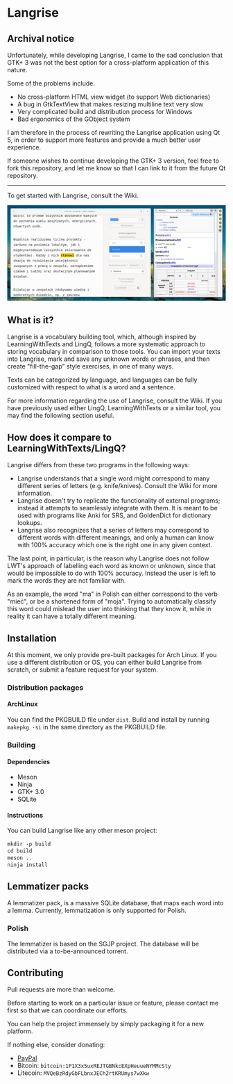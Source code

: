 # Langrise

## Archival notice

Unfortunately, while developing Langrise, I came to the sad conclusion that GTK+ 3 was not the best option for a cross-platform application of this nature.

Some of the problems include:

* No cross-platform HTML view widget (to support Web dictionaries)
* A bug in GtkTextView that makes resizing multiline text very slow
* Very complicated build and distribution process for Windows
* Bad ergonomics of the GObject system

I am therefore in the process of rewriting the Langrise application using Qt 5, in order to support more features and provide a much better user experience.

If someone wishes to continue developing the GTK+ 3 version, feel free to fork this repository, and let me know so that I can link to it from the future Qt repository.

---

To get started with Langrise, consult the Wiki.

![screenshot](https://github.com/NorthSailor/langrise-gtk/raw/master/screenshots/main.png "Screenshot of Langrise")

## What is it?
Langrise is a vocabulary building tool, which, although inspired by LearningWithTexts and LingQ, follows a more systematic approach to storing vocabulary in comparison to those tools.
You can import your texts into Langrise, mark and save any unknown words or phrases, and then create "fill-the-gap" style exercises, in one of many ways.

Texts can be categorized by language, and languages can be fully customized with respect to what is a word and a sentence.

For more information regarding the use of Langrise, consult the Wiki.
If you have previously used either LingQ, LearningWithTexts or a similar tool, you may find the following section useful.

## How does it compare to LearningWithTexts/LingQ?

Langrise differs from these two programs in the following ways:

 * Langrise understands that a single word might correspond to many different series of letters (e.g. knife/knives). Consult the Wiki for more information.
 * Langrise doesn't try to replicate the functionality of external programs; instead it attempts to seamlessly integrate with them. It is meant to be used with programs like Anki for SRS, and GoldenDict for dictionary lookups.
 * Langrise also recognizes that a series of letters may correspond to different words with different meanings, and only a human can know with 100% accuracy which one is the right one in any given context.

The last point, in particular, is the reason why Langrise does not follow LWT's approach of labelling each word as known or unknown, since that would be impossible to do with 100% accuracy.
Instead the user is left to mark the words they are not familiar with.

As an example, the word "ma" in Polish can either correspond to the verb "mieć", or be a shortened form of "moja".
Trying to automatically classify this word could mislead the user into thinking that they know it, while in reality it can have a totally different meaning.

## Installation

At this moment, we only provide pre-built packages for Arch Linux.
If you use a different distribution or OS, you can either build Langrise from scratch, or submit a feature request for your system.

### Distribution packages

#### ArchLinux

You can find the PKGBUILD file under `dist`.
Build and install by running `makepkg -si` in the same directory as the PKGBUILD file.

### Building

#### Dependencies

 * Meson
 * Ninja
 * GTK+ 3.0
 * SQLite

#### Instructions

You can build Langrise like any other meson project:

```
mkdir -p build
cd build
meson ..
ninja install
```

## Lemmatizer packs

A lemmatizer pack, is a massive SQLite database, that maps each word into a lemma.
Currently, lemmatization is only supported for Polish.

### Polish

The lemmatizer is based on the SGJP project.
The database will be distributed via a to-be-announced torrent.

## Contributing

Pull requests are more than welcome.

Before starting to work on a particular issue or feature, please contact me first so that we can coordinate our efforts.

You can help the project immensely by simply packaging it for a new platform.

If nothing else, consider donating:

 * [PayPal](https://paypal.me/JasonPBar)
 * Bitcoin: `bitcoin:1P1X3x5uxREJTGBNkcEXpHeuueNYMMcSty`
 * Litecoin: `MVQeBzRdyGbFLbnxJECh2rtKRUmys7wXkw`

